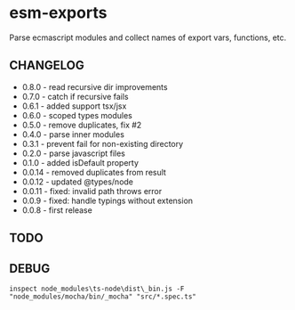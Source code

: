 # esm-exports
Parse ecmascript modules and collect names of export vars, functions, etc.

CHANGELOG
---
* 0.8.0 - read recursive dir improvements
* 0.7.0 - catch if recursive fails
* 0.6.1 - added support tsx/jsx
* 0.6.0 - scoped types modules
* 0.5.0 - remove duplicates, fix #2
* 0.4.0 - parse inner modules
* 0.3.1 - prevent fail for non-existing directory
* 0.2.0 - parse javascript files
* 0.1.0 - added isDefault property
* 0.0.14 - removed duplicates from result
* 0.0.12 - updated @types/node
* 0.0.11 - fixed: invalid path throws error
* 0.0.9 - fixed: handle typings without extension
* 0.0.8 - first release

TODO
---

DEBUG
---
`inspect node_modules\ts-node\dist\_bin.js -F "node_modules/mocha/bin/_mocha" "src/*.spec.ts"`
